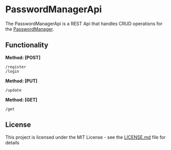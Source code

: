 # PasswordManagerApi

The PasswordManagerApi is a REST Api that handles CRUD operations for the [PasswordManager](https://github.com/Legitzx/PasswordManager).

## Functionality


**Method: [POST]** 
```
/register
/login
```
**Method: [PUT]**
```
/update
```
**Method: [GET]**
```
/get
```

## License

This project is licensed under the MIT License - see the [LICENSE.md](LICENSE.md) file for details
